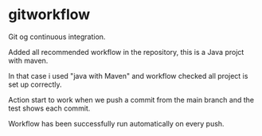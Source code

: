 # gitworkflow
Git og continuous integration.

Added all recommended workflow in the repository, this is a Java projct with maven. 

In that case i used "java with Maven" and workflow checked all project is set up correctly. 

Action start to work when we push a commit from the main branch and the test shows each commit.

Workflow has been successfully run automatically on every  push.
